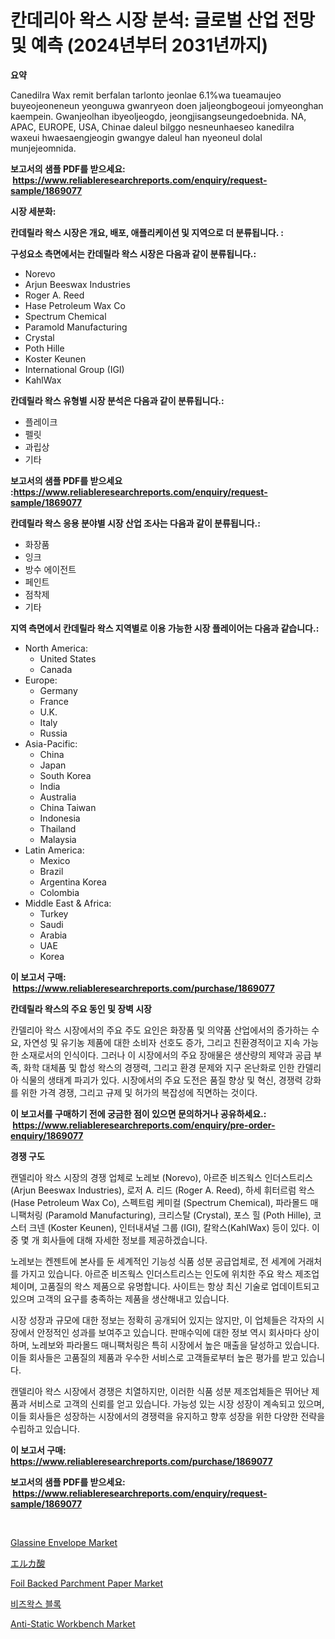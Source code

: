 <p><h1>칸데리아 왁스 시장 분석: 글로벌 산업 전망 및 예측 (2024년부터 2031년까지)</h1></p><p><strong>요약</strong></p>
<p><p>Canedilra Wax remit berfalan tarlonto jeonlae 6.1%wa tueamaujeo buyeojeoneneun yeonguwa gwanryeon doen jaljeongbogeoui jomyeonghan kaempein. Gwanjeolhan ibyeoljeogdo, jeongjisangseungedoebnida. NA, APAC, EUROPE, USA, Chinae daleul bilggo nesneunhaeseo kanedilra waxeui hwaesaengjeogin gwangye daleul han nyeoneul dolal munjejeomnida.</p></p>
<p><strong>보고서의 샘플 PDF를 받으세요: &nbsp;<a href="https://www.reliableresearchreports.com/enquiry/request-sample/1869077">https://www.reliableresearchreports.com/enquiry/request-sample/1869077</a></strong></p>
<p><strong>시장 세분화:</strong></p>
<p><strong> 칸데릴라 왁스 시장은 개요, 배포, 애플리케이션 및 지역으로 더 분류됩니다. :</strong></p>
<p><strong>구성요소 측면에서는 칸데릴라 왁스 시장은 다음과 같이 분류됩니다.:</strong></p>
<p><ul><li>Norevo</li><li>Arjun Beeswax Industries</li><li>Roger A. Reed</li><li>Hase Petroleum Wax Co</li><li>Spectrum Chemical</li><li>Paramold Manufacturing</li><li>Crystal</li><li>Poth Hille</li><li>Koster Keunen</li><li>International Group (IGI)</li><li>KahlWax</li></ul></p>
<p><strong> 칸데릴라 왁스 유형별 시장 분석은 다음과 같이 분류됩니다.:</strong></p>
<p><ul><li>플레이크</li><li>펠릿</li><li>과립상</li><li>기타</li></ul></p>
<p><strong>보고서의 샘플 PDF를 받으세요 :<a href="https://www.reliableresearchreports.com/enquiry/request-sample/1869077">https://www.reliableresearchreports.com/enquiry/request-sample/1869077</a></strong></p>
<p><strong> 칸데릴라 왁스 응용 분야별 시장 산업 조사는 다음과 같이 분류됩니다.:</strong></p>
<p><ul><li>화장품</li><li>잉크</li><li>방수 에이전트</li><li>페인트</li><li>점착제</li><li>기타</li></ul></p>
<p><strong>지역 측면에서 칸데릴라 왁스 지역별로 이용 가능한 시장 플레이어는 다음과 같습니다.:</strong></p>
<p><ul>
    <li>
        North America:
        <ul>
            <li>United States</li>
            <li>Canada</li>
        </ul>
    </li>
    <li>
        Europe:
        <ul>
            <li>Germany</li>
            <li>France</li>
            <li>U.K.</li>
            <li>Italy</li>
            <li>Russia</li>
        </ul>
    </li>
    <li>
        Asia-Pacific:
        <ul>
            <li>China</li>
            <li>Japan</li>
            <li>South Korea</li>
            <li>India</li>
            <li>Australia</li>
            <li>China Taiwan</li>
            <li>Indonesia</li>
            <li>Thailand</li>
            <li>Malaysia</li>
        </ul>
    </li>
    <li>
        Latin America:
        <ul>
            <li>Mexico</li>
            <li>Brazil</li>
            <li>Argentina Korea</li>
            <li>Colombia</li>
        </ul>
    </li>
    <li>
        Middle East & Africa:
        <ul>
            <li>Turkey</li>
            <li>Saudi</li>
            <li>Arabia</li>
            <li>UAE</li>
            <li>Korea</li>
        </ul>
    </li>
    </ul></p>
<p><strong>이 보고서 구매: &nbsp;<a href="https://www.reliableresearchreports.com/purchase/1869077">https://www.reliableresearchreports.com/purchase/1869077</a></strong></p>
<p><strong>칸데릴라 왁스의 주요 동인 및 장벽 시장</strong></p>
<p><p>칸델리아 왁스 시장에서의 주요 주도 요인은 화장품 및 의약품 산업에서의 증가하는 수요, 자연성 및 유기농 제품에 대한 소비자 선호도 증가, 그리고 친환경적이고 지속 가능한 소재로서의 인식이다. 그러나 이 시장에서의 주요 장애물은 생산량의 제약과 공급 부족, 화학 대체품 및 합성 왁스의 경쟁력, 그리고 환경 문제와 지구 온난화로 인한 칸델리아 식물의 생태계 파괴가 있다. 시장에서의 주요 도전은 품질 향상 및 혁신, 경쟁력 강화를 위한 가격 경쟁, 그리고 규제 및 허가의 복잡성에 직면하는 것이다.</p></p>
<p><strong>이 보고서를 구매하기 전에 궁금한 점이 있으면 문의하거나 공유하세요.: &nbsp;<a href="https://www.reliableresearchreports.com/enquiry/pre-order-enquiry/1869077">https://www.reliableresearchreports.com/enquiry/pre-order-enquiry/1869077</a></strong></p>
<p><strong>경쟁 구도</strong></p>
<p><p>캔델리아 왁스 시장의 경쟁 업체로 노레보 (Norevo), 아르준 비즈웍스 인더스트리스 (Arjun Beeswax Industries), 로저 A. 리드 (Roger A. Reed), 하세 휘터르럼 왁스 (Hase Petroleum Wax Co), 스펙트럼 케미컬 (Spectrum Chemical), 파라몰드 매니팩처링 (Paramold Manufacturing), 크리스탈 (Crystal), 포스 힐 (Poth Hille), 코스터 크넨 (Koster Keunen), 인터내셔널 그룹 (IGI), 칼왁스(KahlWax) 등이 있다. 이 중 몇 개 회사들에 대해 자세한 정보를 제공하겠습니다.</p><p>노레보는 켄젠트에 본사를 둔 세계적인 기능성 식품 성분 공급업체로, 전 세계에 거래처를 가지고 있습니다. 아르준 비즈웍스 인더스트리스는 인도에 위치한 주요 왁스 제조업체이며, 고품질의 왁스 제품으로 유명합니다. 사이트는 항상 최신 기술로 업데이트되고 있으며 고객의 요구를 충족하는 제품을 생산해내고 있습니다.</p><p>시장 성장과 규모에 대한 정보는 정확히 공개되어 있지는 않지만, 이 업체들은 각자의 시장에서 안정적인 성과를 보여주고 있습니다. 판매수익에 대한 정보 역시 회사마다 상이하며, 노레보와 파라몰드 매니팩처링은 특히 시장에서 높은 매출을 달성하고 있습니다. 이들 회사들은 고품질의 제품과 우수한 서비스로 고객들로부터 높은 평가를 받고 있습니다.</p><p>캔델리아 왁스 시장에서 경쟁은 치열하지만, 이러한 식품 성분 제조업체들은 뛰어난 제품과 서비스로 고객의 신뢰를 얻고 있습니다. 가능성 있는 시장 성장이 계속되고 있으며, 이들 회사들은 성장하는 시장에서의 경쟁력을 유지하고 향후 성장을 위한 다양한 전략을 수립하고 있습니다.</p></p>
<p><strong>이 보고서 구매: &nbsp; <a href="https://www.reliableresearchreports.com/purchase/1869077">https://www.reliableresearchreports.com/purchase/1869077</a></strong></p>
<p><strong>보고서의 샘플 PDF를 받으세요: &nbsp;<a href="https://www.reliableresearchreports.com/enquiry/request-sample/1869077">https://www.reliableresearchreports.com/enquiry/request-sample/1869077</a></strong><strong></strong></p>
<p>&nbsp;</p>
<p><p><a href="https://github.com/castoriffic/Market-Research-Report-List-3/blob/main/glassine-envelope-market.md">Glassine Envelope Market</a></p><p><a href="https://github.com/jkjreqjscoxx7/Market-Research-Report-List-1/blob/main/19672203580.md">エルカ酸</a></p><p><a href="https://github.com/yoshih12/Market-Research-Report-List-2/blob/main/foil-backed-parchment-paper-market.md">Foil Backed Parchment Paper Market</a></p><p><a href="https://github.com/nuekbpymrrz5/Market-Research-Report-List-1/blob/main/13830963123.md">비즈왁스 블록</a></p><p><a href="https://issuu.com/reportprime-2/docs/anti-static-workbench-market-size-2030.pptx">Anti-Static Workbench Market</a></p></p>